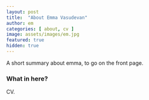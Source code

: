 ```yaml
---
layout: post
title:  "About Emma Vasudevan"
author: em
categories: [ about, cv ]
image: assets/images/em.jpg
featured: true
hidden: true
---
```


A short summary about emma, to go on the front page.

### What in here?

CV.

